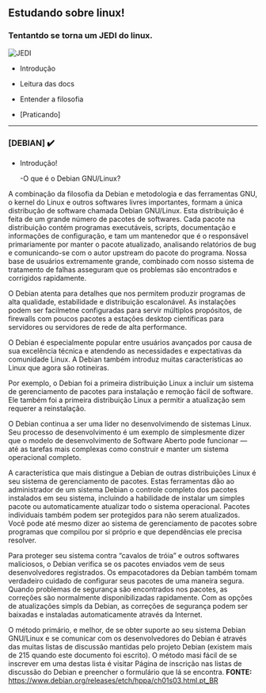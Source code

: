 ## Estudando sobre linux!

### Tentantdo se torna um **JEDI** do <b>linux</b>.

![JEDI](https://yt3.ggpht.com/-GRFmbt_62QE/AAAAAAAAAAI/AAAAAAAAAAA/5xW-D4H4b5k/s900-c-k-no-mo-rj-c0xffffff/photo.jpg)

- Introdução

- Leitura das docs

- Entender a filosofia 

- [Praticando]

__________________________________

### [DEBIAN] :heavy_check_mark:

- Introdução!

	-O que é o Debian GNU/Linux? 
      
A combinação da filosofia da Debian e metodologia e das ferramentas GNU, o kernel do Linux e outros softwares livres importantes, formam a única distribução de software chamada Debian GNU/Linux. Esta distribuição é feita de um grande número de pacotes de softwares. Cada pacote na distribuição contém programas executáveis, scripts, documentação e informações de configuração, e tam um mantenedor que é o responsável primariamente por manter o pacote atualizado, analisando relatórios de bug e comunicando-se com o autor upstream do pacote do programa. Nossa base de usuários extremamente grande, combinado com nosso sistema de tratamento de falhas asseguram que os problemas são encontrados e corrigidos rapidamente.

O Debian atenta para detalhes que nos permitem produzir programas de alta qualidade, estabilidade e distribuição escalonável. As instalações podem ser facilmetne configuradas para servir múltiplos propósitos, de firewalls com poucos pacotes a estações desktop científicas para servidores ou servidores de rede de alta performance.

O Debian é especialmente popular entre usuários avançados por causa de sua excelência técnica e atendendo as necessidades e expectativas da comunidade Linux. A Debian também introduz muitas características ao Linux que agora são rotineiras.

Por exemplo, o Debian foi a primeira distribuição Linux a incluir um sistema de gerenciamento de pacotes para instalação e remoção fácil de software. Ele também foi a primeira distribuição Linux a permitir a atualização sem requerer a reinstalação.

O Debian continua a ser uma lider no desenvolvimendo de sistemas Linux. Seu processo de desenvolvimento é um exemplo de simplesmente dizer que o modelo de desenvolvimento de Software Aberto pode funcionar — até as tarefas mais complexas como construir e manter um sistema operacional completo.

A característica que mais distingue a Debian de outras distribuições Linux é seu sistema de gerenciamento de pacotes. Estas ferramentas dão ao administrador de um sistema Debian o controle completo dos pacotes instalados em seu sistema, incluindo a habilidade de instalar um simples pacote ou automaticamente atualizar todo o sistema operacional. Pacotes individuais também podem ser protegidos para não serem atualizados. Você pode até mesmo dizer ao sistema de gerenciamento de pacotes sobre programas que compilou por si próprio e que dependências ele precisa resolver.

Para proteger seu sistema contra “cavalos de tróia” e outros softwares maliciosos, o Debian verifica se os pacotes enviados vem de seus desenvolvedores registrados. Os empacotadores da Debian também tomam verdadeiro cuidado de configurar seus pacotes de uma maneira segura. Quando problemas de segurança são encontrados nos pacotes, as correções são normalmente disponibilizadas rapidamente. Com as opções de atualizações simpls da Debian, as correções de segurança podem ser baixadas e instaladas automaticamente através da Internet.

O método primário, e melhor, de se obter suporte ao seu sistema Debian GNU/Linux e se comunicar com os desenvolvedores do Debian é através das muitas listas de discussão mantidas pelo projeto Debian (existem mais de 215 quando este documento foi escrito). O método masi fácil de se inscrever em uma destas lista é visitar Página de inscrição nas listas de discussão do Debian e preencher o formulário que lá se encontra.
<b>FONTE:</b> https://www.debian.org/releases/etch/hppa/ch01s03.html.pt_BR

